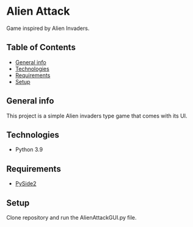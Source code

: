 # Alien Attack
Game inspired by Alien Invaders.

## Table of Contents
* [General info](#general-info)
* [Technologies](#technologies)
* [Requirements](#requirements)
* [Setup](#setup)

## General info
This project is a simple Alien invaders type game that comes with its UI.

## Technologies
* Python 3.9

## Requirements
* [PySide2](https://pypi.org/project/PySide2/)

## Setup
Clone repository and run the AlienAttackGUI.py file.
